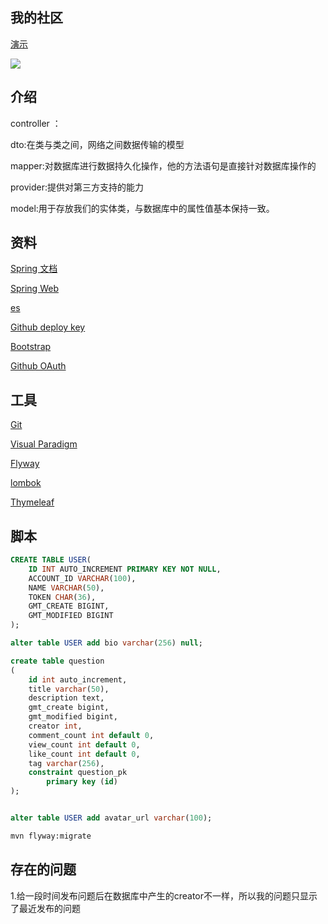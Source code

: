 
## 我的社区

[演示](localhost:8887)

![](https://ws1.sinaimg.cn/large/007xSFjzly1g6a18juzhnj30ku08cn6i.jpg)

## 介绍
controller ：

dto:在类与类之间，网络之间数据传输的模型

mapper:对数据库进行数据持久化操作，他的方法语句是直接针对数据库操作的

provider:提供对第三方支持的能力

model:用于存放我们的实体类，与数据库中的属性值基本保持一致。

## 资料

[Spring 文档](https://spring.io/guides)

[Spring Web](https://spring.io/guides/gs/serving-web-content/)

[es](https://elasticsearch.cn/explore)

[Github deploy key](https://developer.github.com/v3/guides/managing-deploy-leys/#deploy-keys)

[Bootstrap]( https://v3.bootcss.com/getting-started)

[Github OAuth]( https://developer.github.com/apps/building-oauth-apps/creating-an-oauth-app/)

## 工具

[Git]( https://git-scm.com/download)  

[Visual Paradigm](https://www.visual-paradigm.com)  
 
[Flyway](https://flywaydb.org/getstarted/firststeps/maven)

[lombok](https://www.projectlombok.org)

[Thymeleaf](https://www.thymeleaf.org/doc/tutorials/3.0/usingthymeleaf.html#setting-attribute-values)
## 脚本
```sql
CREATE TABLE USER(
    ID INT AUTO_INCREMENT PRIMARY KEY NOT NULL,
    ACCOUNT_ID VARCHAR(100),
    NAME VARCHAR(50),
    TOKEN CHAR(36),
    GMT_CREATE BIGINT,
    GMT_MODIFIED BIGINT
);


```
```sql
alter table USER add bio varchar(256) null;

```
```sql
create table question
(
	id int auto_increment,
	title varchar(50),
	description text,
	gmt_create bigint,
	gmt_modified bigint,
	creator int,
	comment_count int default 0,
	view_count int default 0,
	like_count int default 0,
	tag varchar(256),
	constraint question_pk
		primary key (id)
);



```
```sql
alter table USER add avatar_url varchar(100);
```
```bash
mvn flyway:migrate
```
## 存在的问题

1.给一段时间发布问题后在数据库中产生的creator不一样，所以我的问题只显示了最近发布的问题


